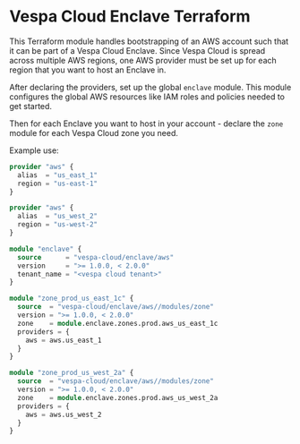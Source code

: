 # Vespa Cloud Enclave Terraform

This Terraform module handles bootstrapping of an AWS account such that
it can be part of a Vespa Cloud Enclave.  Since Vespa Cloud is spread
across multiple AWS regions, one AWS provider must be set up for each
region that you want to host an Enclave in.

After declaring the providers, set up the global `enclave` module.
This module configures the global AWS resources like IAM roles and
policies needed to get started.

Then for each Enclave you want to host in your account - declare the
`zone` module for each Vespa Cloud zone you need.  

Example use:
```terraform
provider "aws" {
  alias  = "us_east_1"
  region = "us-east-1"
}

provider "aws" {
  alias  = "us_west_2"
  region = "us-west-2"
}

module "enclave" {
  source      = "vespa-cloud/enclave/aws"
  version     = ">= 1.0.0, < 2.0.0"
  tenant_name = "<vespa cloud tenant>"
}

module "zone_prod_us_east_1c" {
  source  = "vespa-cloud/enclave/aws//modules/zone"
  version = ">= 1.0.0, < 2.0.0"
  zone    = module.enclave.zones.prod.aws_us_east_1c
  providers = {
    aws = aws.us_east_1
  }
}

module "zone_prod_us_west_2a" {
  source  = "vespa-cloud/enclave/aws//modules/zone"
  version = ">= 1.0.0, < 2.0.0"
  zone    = module.enclave.zones.prod.aws_us_west_2a
  providers = {
    aws = aws.us_west_2
  }
}
```